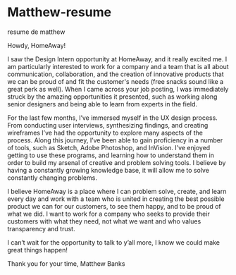 # Matthew-resume
resume de matthew

Howdy, HomeAway!

I saw the Design Intern opportunity at HomeAway, and it really excited me. I am particularly interested to work for a company and a team that is all about communication, collaboration, and the creation of innovative products that we can be proud of and fit the customer's needs (free snacks sound  like a great perk as well). When I came across your job posting, I was immediately struck by the amazing opportunities it presented, such as working along senior designers and being able to learn from experts in the field.

For the last few months, I’ve immersed myself in the UX design process. From conducting user interviews, synthesizing findings, and creating wireframes I’ve had the opportunity to explore many aspects of the process. Along this journey, I’ve been able to gain proficiency in a number of tools, such as Sketch, Adobe Photoshop, and InVision. I’ve enjoyed getting to use these programs, and learning how to understand them in order to build my arsenal of creative and problem solving tools. I believe by having a constantly growing knowledge base, it will allow me to solve constantly changing problems.

I believe HomeAway is a place where I can problem solve, create, and learn every day and work with a team who is united in creating the best possible product we can for our customers, to see them happy, and to be proud of what we did. I want to work for a company who seeks to provide their customers with what they need, not what we want and who values transparency and trust. 

I can’t wait for the opportunity to talk to y’all more, I know we could make great things happen! 

Thank you for your time,
	Matthew Banks

